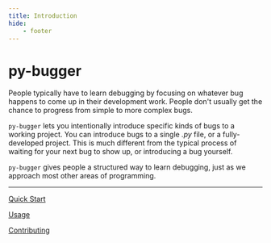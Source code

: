 ```yaml
---
title: Introduction
hide:
    - footer
---
```


# py-bugger

People typically have to learn debugging by focusing on whatever bug happens to come up in their development work. People don't usually get the chance to progress from simple to more complex bugs.

`py-bugger` lets you intentionally introduce specific kinds of bugs to a working project. You can introduce bugs to a single *.py* file, or a fully-developed project. This is much different from the typical process of waiting for your next bug to show up, or introducing a bug yourself.

`py-bugger` gives people a structured way to learn debugging, just as we approach most other areas of programming.

---

[Quick Start](quick_start/index.md)

[Usage](usage/index.md)

[Contributing](contributing/index.md)